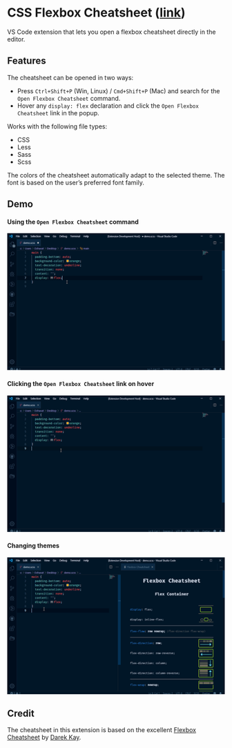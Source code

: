 # CSS Flexbox Cheatsheet ([link](https://marketplace.visualstudio.com/items?itemName=dzhavat.css-flexbox-cheatsheet))

VS Code extension that lets you open a flexbox cheatsheet directly in the editor.

## Features

The cheatsheet can be opened in two ways:

* Press `Ctrl+Shift+P` (Win, Linux) / `Cmd+Shift+P` (Mac) and search for the `Open Flexbox Cheatsheet` command.
* Hover any `display: flex` declaration and click the `Open Flexbox Cheatsheet` link in the popup.

Works with the following file types:

* CSS
* Less
* Sass
* Scss

The colors of the cheatsheet automatically adapt to the selected theme. The font is based on the user’s preferred font family.

## Demo

#### Using the `Open Flexbox Cheatsheet` command

![Demo using the command](images/demo-command.gif)

#### Clicking the `Open Flexbox Cheatsheet` link on hover

![Demo using hover](images/demo-hover.gif)

#### Changing themes

![Demo changing themes](images/demo-theme.gif)

## Credit

The cheatsheet in this extension is based on the excellent [Flexbox Cheatsheet](https://darekkay.com/dev/flexbox-cheatsheet.html) by [Darek Kay](https://darekkay.com/).
